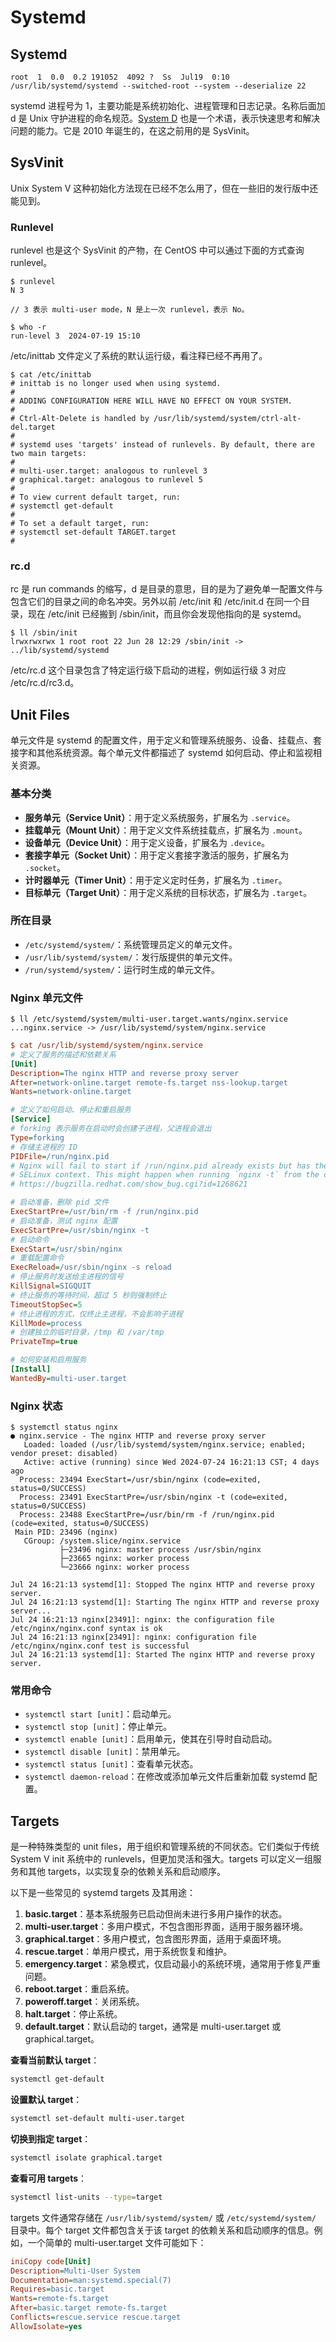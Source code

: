 # Systemd

## Systemd

```
root  1  0.0  0.2 191052  4092 ?  Ss  Jul19  0:10 /usr/lib/systemd/systemd --switched-root --system --deserialize 22
```

systemd 进程号为 1，主要功能是系统初始化、进程管理和日志记录。名称后面加 d 是 Unix 守护进程的命名规范。[System D](https://en.wikipedia.org/wiki/System\_D) 也是一个术语，表示快速思考和解决问题的能力。它是 2010 年诞生的，在这之前用的是 SysVinit。

## SysVinit

Unix System V 这种初始化方法现在已经不怎么用了，但在一些旧的发行版中还能见到。

### Runlevel

runlevel 也是这个 SysVinit 的产物，在 CentOS 中可以通过下面的方式查询 runlevel。

```
$ runlevel
N 3

// 3 表示 multi-user mode，N 是上一次 runlevel，表示 No。

$ who -r
run-level 3  2024-07-19 15:10
```

/etc/inittab 文件定义了系统的默认运行级，看注释已经不再用了。

```
$ cat /etc/inittab
# inittab is no longer used when using systemd.
#
# ADDING CONFIGURATION HERE WILL HAVE NO EFFECT ON YOUR SYSTEM.
#
# Ctrl-Alt-Delete is handled by /usr/lib/systemd/system/ctrl-alt-del.target
#
# systemd uses 'targets' instead of runlevels. By default, there are two main targets:
#
# multi-user.target: analogous to runlevel 3
# graphical.target: analogous to runlevel 5
#
# To view current default target, run:
# systemctl get-default
#
# To set a default target, run:
# systemctl set-default TARGET.target
#
```

### rc.d

rc 是 run commands 的缩写，d 是目录的意思，目的是为了避免单一配置文件与包含它们的目录之间的命名冲突。另外以前 /etc/init 和 /etc/init.d 在同一个目录，现在 /etc/init 已经搬到 /sbin/init，而且你会发现他指向的是 systemd。

```
$ ll /sbin/init
lrwxrwxrwx 1 root root 22 Jun 28 12:29 /sbin/init -> ../lib/systemd/systemd
```

/etc/rc.d 这个目录包含了特定运行级下启动的进程，例如运行级 3 对应 /etc/rc.d/rc3.d。

## Unit Files

单元文件是 systemd 的配置文件，用于定义和管理系统服务、设备、挂载点、套接字和其他系统资源。每个单元文件都描述了 systemd 如何启动、停止和监视相关资源。

### 基本分类

* **服务单元（Service Unit）**：用于定义系统服务，扩展名为 `.service`。
* **挂载单元（Mount Unit）**：用于定义文件系统挂载点，扩展名为 `.mount`。
* **设备单元（Device Unit）**：用于定义设备，扩展名为 `.device`。
* **套接字单元（Socket Unit）**：用于定义套接字激活的服务，扩展名为 `.socket`。
* **计时器单元（Timer Unit）**：用于定义定时任务，扩展名为 `.timer`。
* **目标单元（Target Unit）**：用于定义系统的目标状态，扩展名为 `.target`。

### 所在目录

* `/etc/systemd/system/`：系统管理员定义的单元文件。
* `/usr/lib/systemd/system/`：发行版提供的单元文件。
* `/run/systemd/system/`：运行时生成的单元文件。

### Nginx 单元文件

```
$ ll /etc/systemd/system/multi-user.target.wants/nginx.service
...nginx.service -> /usr/lib/systemd/system/nginx.service
```

```ini
$ cat /usr/lib/systemd/system/nginx.service
# 定义了服务的描述和依赖关系
[Unit]
Description=The nginx HTTP and reverse proxy server
After=network-online.target remote-fs.target nss-lookup.target
Wants=network-online.target

# 定义了如何启动、停止和重启服务
[Service]
# forking 表示服务在启动时会创建子进程，父进程会退出
Type=forking
# 存储主进程的 ID
PIDFile=/run/nginx.pid
# Nginx will fail to start if /run/nginx.pid already exists but has the wrong
# SELinux context. This might happen when running `nginx -t` from the cmdline.
# https://bugzilla.redhat.com/show_bug.cgi?id=1268621

# 启动准备，删除 pid 文件
ExecStartPre=/usr/bin/rm -f /run/nginx.pid
# 启动准备，测试 nginx 配置
ExecStartPre=/usr/sbin/nginx -t
# 启动命令
ExecStart=/usr/sbin/nginx
# 重载配置命令
ExecReload=/usr/sbin/nginx -s reload
# 停止服务时发送给主进程的信号
KillSignal=SIGQUIT
# 终止服务的等待时间，超过 5 秒则强制终止
TimeoutStopSec=5
# 终止进程的方式，仅终止主进程，不会影响子进程
KillMode=process
# 创建独立的临时目录，/tmp 和 /var/tmp
PrivateTmp=true

# 如何安装和启用服务
[Install]
WantedBy=multi-user.target
```

### Nginx 状态

```
$ systemctl status nginx
● nginx.service - The nginx HTTP and reverse proxy server
   Loaded: loaded (/usr/lib/systemd/system/nginx.service; enabled; vendor preset: disabled)
   Active: active (running) since Wed 2024-07-24 16:21:13 CST; 4 days ago
  Process: 23494 ExecStart=/usr/sbin/nginx (code=exited, status=0/SUCCESS)
  Process: 23491 ExecStartPre=/usr/sbin/nginx -t (code=exited, status=0/SUCCESS)
  Process: 23488 ExecStartPre=/usr/bin/rm -f /run/nginx.pid (code=exited, status=0/SUCCESS)
 Main PID: 23496 (nginx)
   CGroup: /system.slice/nginx.service
           ├─23496 nginx: master process /usr/sbin/nginx
           ├─23665 nginx: worker process
           └─23666 nginx: worker process

Jul 24 16:21:13 systemd[1]: Stopped The nginx HTTP and reverse proxy server.
Jul 24 16:21:13 systemd[1]: Starting The nginx HTTP and reverse proxy server...
Jul 24 16:21:13 nginx[23491]: nginx: the configuration file /etc/nginx/nginx.conf syntax is ok
Jul 24 16:21:13 nginx[23491]: nginx: configuration file /etc/nginx/nginx.conf test is successful
Jul 24 16:21:13 systemd[1]: Started The nginx HTTP and reverse proxy server.
```

### 常用命令

* `systemctl start [unit]`：启动单元。
* `systemctl stop [unit]`：停止单元。
* `systemctl enable [unit]`：启用单元，使其在引导时自动启动。
* `systemctl disable [unit]`：禁用单元。
* `systemctl status [unit]`：查看单元状态。
* `systemctl daemon-reload`：在修改或添加单元文件后重新加载 systemd 配置。

## Targets

是一种特殊类型的 unit files，用于组织和管理系统的不同状态。它们类似于传统 System V init 系统中的 runlevels，但更加灵活和强大。targets 可以定义一组服务和其他 targets，以实现复杂的依赖关系和启动顺序。

以下是一些常见的 systemd targets 及其用途：

1. **basic.target**：基本系统服务已启动但尚未进行多用户操作的状态。
2. **multi-user.target**：多用户模式，不包含图形界面，适用于服务器环境。
3. **graphical.target**：多用户模式，包含图形界面，适用于桌面环境。
4. **rescue.target**：单用户模式，用于系统恢复和维护。
5. **emergency.target**：紧急模式，仅启动最小的系统环境，通常用于修复严重问题。
6. **reboot.target**：重启系统。
7. **poweroff.target**：关闭系统。
8. **halt.target**：停止系统。
9. **default.target**：默认启动的 target，通常是 multi-user.target 或 graphical.target。

**查看当前默认 target**：

```sh
systemctl get-default
```

**设置默认 target**：

```sh
systemctl set-default multi-user.target
```

**切换到指定 target**：

```sh
systemctl isolate graphical.target
```

**查看可用 targets**：

```sh
systemctl list-units --type=target
```

targets 文件通常存储在 `/usr/lib/systemd/system/` 或 `/etc/systemd/system/` 目录中。每个 target 文件都包含关于该 target 的依赖关系和启动顺序的信息。例如，一个简单的 multi-user.target 文件可能如下：

```ini
iniCopy code[Unit]
Description=Multi-User System
Documentation=man:systemd.special(7)
Requires=basic.target
Wants=remote-fs.target
After=basic.target remote-fs.target
Conflicts=rescue.service rescue.target
AllowIsolate=yes
```
